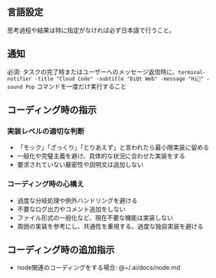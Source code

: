 ## 言語設定
思考過程や結果は特に指定がなければ必ず日本語で行うこと。


## 通知
必須: タスクの完了時またはユーザーへのメッセージ返信時に、`terminal-notifier -title "Cloud Code" -subtitle "DiQt Web" -message "Hi👋" -sound Pop` コマンドを一度だけ実行すること


## コーディング時の指示
### 実装レベルの適切な判断
- 「モック」「ざっくり」「とりあえず」と言われたら最小限実装に留める
- 一般化や完璧主義を避け、具体的な状況に合わせた実装をする
- 要求されていない厳密性や説明文は追加しない

### コーディング時の心構え
- 過度な分岐処理や例外ハンドリングを避ける
- 不要なログ出力やコメント追加をしない
- ファイル形式の一般化など、現在不要な機能は実装しない
- 周囲の実装を参考にし、共通性を重視する。過度な独自実装を避ける

## コーディング時の追加指示
- node関連のコーディングをする場合: @~/.ai/docs/node.md
